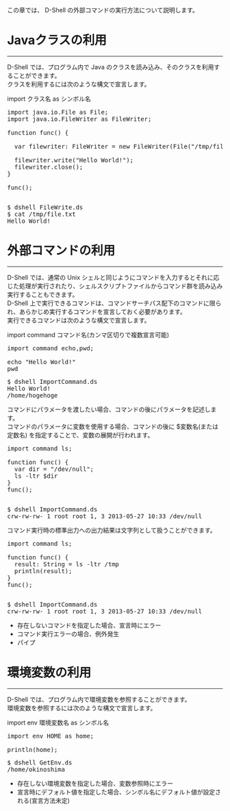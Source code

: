 この章では、 D-Shell の外部コマンドの実行方法について説明します。  

# Javaクラスの利用
***
D-Shell では、プログラム内で Java のクラスを読み込み、そのクラスを利用することができます。  
クラスを利用するには次のような構文で宣言します。  

import クラス名 as シンボル名

<pre class="nums:true toolbar:1 plain:true lang:scala highlight:0 decode:true " title="サンプル: FileWrite.ds" >
import java.io.File as File;
import java.io.FileWriter as FileWriter;

function func() {

  var filewriter: FileWriter = new FileWriter(File("/tmp/file.txt"));

  filewriter.write("Hello World!");
  filewriter.close();
}

func();

</pre>

<pre class="toolbar:1" title="実行例">
$ dshell FileWrite.ds
$ cat /tmp/file.txt
Hello World!
</pre>


# 外部コマンドの利用
***
D-Shell では、通常の Unix シェルと同じようにコマンドを入力するとそれに応じた処理が実行されたり、シェルスクリプトファイルからコマンド群を読み込み実行することもできます。  
D-Shell 上で実行できるコマンドは、コマンドサーチパス配下のコマンドに限られ、あらかじめ実行するコマンドを宣言しておく必要があります。  
実行できるコマンドは次のような構文で宣言します。  

import command コマンド名(カンマ区切りで複数宣言可能)

<pre class="nums:true toolbar:1 plain:true lang:scala highlight:0 decode:true " title="サンプル: ImportCommand.ds" >
import command echo,pwd;

echo "Hello World!"
pwd
</pre>

<pre class="toolbar:1" title="実行例">
$ dshell ImportCommand.ds
Hello World!
/home/hogehoge
</pre>

コマンドにパラメータを渡したい場合、コマンドの後にパラメータを記述します。  
コマンドのパラメータに変数を使用する場合、コマンドの後に $変数名(または定数名) を指定することで、変数の展開が行われます。  

<pre class="nums:true toolbar:1 plain:true lang:scala highlight:0 decode:true " title="サンプル: ImportCommand.ds" >
import command ls;

function func() {
  var dir = "/dev/null";
  ls -ltr $dir
}
func();

</pre>

<pre class="toolbar:1" title="実行例">
$ dshell ImportCommand.ds
crw-rw-rw- 1 root root 1, 3 2013-05-27 10:33 /dev/null
</pre>

コマンド実行時の標準出力への出力結果は文字列として扱うことができます。  

<pre class="nums:true toolbar:1 plain:true lang:scala highlight:0 decode:true " title="サンプル: ImportCommand.ds" >
import command ls;

function func() {
  result: String = ls -ltr /tmp
  println(result);
}
func();

</pre>

<pre class="toolbar:1" title="実行例">
$ dshell ImportCommand.ds
crw-rw-rw- 1 root root 1, 3 2013-05-27 10:33 /dev/null
</pre>

* 存在しないコマンドを指定した場合、宣言時にエラー
* コマンド実行エラーの場合、例外発生
* パイプ

# 環境変数の利用
***
D-Shell では、プログラム内で環境変数を参照することができます。  
環境変数を参照するには次のような構文で宣言します。  

import env 環境変数名 as シンボル名

<pre class="nums:true toolbar:1 plain:true lang:scala highlight:0 decode:true " title="サンプル:  GetEnv.ds" >
import env HOME as home;

println(home);
</pre>

<pre class="toolbar:1" title="実行例">
$ dshell GetEnv.ds
/home/okinoshima
</pre>

* 存在しない環境変数を指定した場合、変数参照時にエラー
* 宣言時にデフォルト値を指定した場合、シンボル名にデフォルト値が設定される(宣言方法未定)

